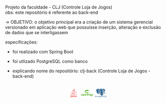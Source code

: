 Projeto da faculdade - CLJ (Controle Loja de Jogos) <br>
obs: este repositório é referente ao back-end

-> OBJETIVO: o objetivo principal era a criação de um sistema gerencial versionado em aplicação web que possuísse inserção, alteração e exclusão de dados que se interligassem 

especificações:
- foi realizado com Spring Boot 
- foi utlizado PostgreSQL como banco
- explicando nome do repositório: clj-back (Controle Loja de Jogos - back-end)

  <div style="display: inline_block; padding: 0 auto" align="center"><br>
  <img align="center" alt="Java" height="30" width="40" href="#" src="https://raw.githubusercontent.com/devicons/devicon/1119b9f84c0290e0f0b38982099a2bd027a48bf1/icons/java/java-plain-wordmark.svg">
  <img align="center" alt="Spring Boot" height="30" width="40" href="#" src="https://raw.githubusercontent.com/devicons/devicon/1119b9f84c0290e0f0b38982099a2bd027a48bf1/icons/spring/spring-original-wordmark.svg">
  <img align="center" alt="PostgreSQL" height="30" width="40" href="#" src="https://raw.githubusercontent.com/devicons/devicon/1119b9f84c0290e0f0b38982099a2bd027a48bf1/icons/postgresql/postgresql-plain-wordmark.svg"> 
  </div>
